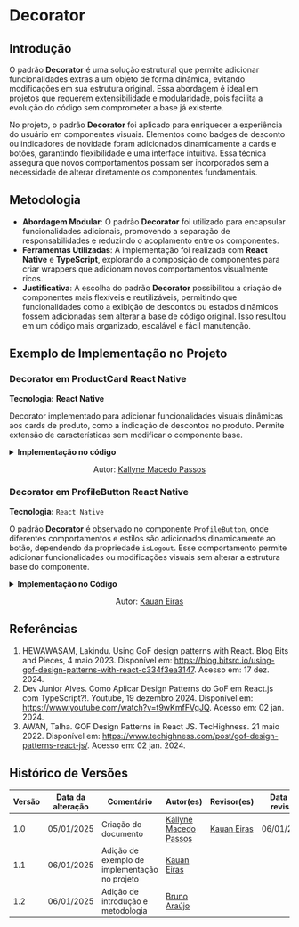 # Decorator

## Introdução

O padrão **Decorator** é uma solução estrutural que permite adicionar funcionalidades extras a um objeto de forma dinâmica, evitando modificações em sua estrutura original. Essa abordagem é ideal em projetos que requerem extensibilidade e modularidade, pois facilita a evolução do código sem comprometer a base já existente. 

No projeto, o padrão **Decorator** foi aplicado para enriquecer a experiência do usuário em componentes visuais. Elementos como badges de desconto ou indicadores de novidade foram adicionados dinamicamente a cards e botões, garantindo flexibilidade e uma interface intuitiva. Essa técnica assegura que novos comportamentos possam ser incorporados sem a necessidade de alterar diretamente os componentes fundamentais.

## Metodologia

- **Abordagem Modular**: O padrão **Decorator** foi utilizado para encapsular funcionalidades adicionais, promovendo a separação de responsabilidades e reduzindo o acoplamento entre os componentes.
- **Ferramentas Utilizadas**: A implementação foi realizada com **React Native** e **TypeScript**, explorando a composição de componentes para criar wrappers que adicionam novos comportamentos visualmente ricos.
- **Justificativa**: A escolha do padrão **Decorator** possibilitou a criação de componentes mais flexíveis e reutilizáveis, permitindo que funcionalidades como a exibição de descontos ou estados dinâmicos fossem adicionadas sem alterar a base de código original. Isso resultou em um código mais organizado, escalável e fácil manutenção.

## Exemplo de Implementação no Projeto

### Decorator em ProductCard React Native

**Tecnologia:** **React Native**

Decorator implementado para adicionar funcionalidades visuais dinâmicas aos cards de produto, como a indicação de descontos no produto. Permite extensão de características sem modificar o componente base.

<details>
<summary><b>Implementação no código</b></summary>

**[Decorator.tsx](https://github.com/UnBArqDsw2024-2/2024.2_G7_Entrega_Entrega_03/blob/553596b858fe00bc8a2990a2b171e84cf9c2539d/src/HungryHub.2024.2-Front/hungryhub/src/components/ProductCard.tsx)**:

![Decorator](assets/decorator.png)


</details>

<center>

Autor: [Kallyne Macedo Passos](https://github.com/kalipassos)

</center>

### Decorator em ProfileButton React Native

**Tecnologia:** `React Native`

O padrão **Decorator** é observado no componente `ProfileButton`, onde diferentes comportamentos e estilos são adicionados dinamicamente ao botão, dependendo da propriedade `isLogout`. Esse comportamento permite adicionar funcionalidades ou modificações visuais sem alterar a estrutura base do componente.

<details>

<summary><b>Implementação no Código</b></summary>

![Decorator - ProfileButton](assets/Decorator%20-%20ProfileButton.png)

</details>

<center>

Autor: [Kauan Eiras](https://github.com/kauaneiras)

</center>

## Referências

1. HEWAWASAM, Lakindu. Using GoF design patterns with React. Blog Bits and Pieces, 4 maio 2023. Disponível em: https://blog.bitsrc.io/using-gof-design-patterns-with-react-c334f3ea3147. Acesso em: 17 dez. 2024.
2. Dev Junior Alves. Como Aplicar Design Patterns do GoF em React.js com TypeScript?!. Youtube, 19 dezembro 2024. Disponível em: https://www.youtube.com/watch?v=t9wKmfFVgJQ. Acesso em: 02 jan. 2024.
3. AWAN, Talha. GOF Design Patterns in React JS. TecHighness. 21 maio 2022. Disponível em: https://www.techighness.com/post/gof-design-patterns-react-js/. Acesso em: 02 jan. 2024.

## Histórico de Versões

| Versão | Data da alteração | Comentário | Autor(es) | Revisor(es) | Data de revisão |
|--------|-----------|-----------|-----------|-------------|-------------|
| 1.0 | 05/01/2025 | Criação do documento |  [Kallyne Macedo Passos](https://github.com/kalipassos) | [Kauan Eiras](https://github.com/kauaneiras) | 06/01/2025 |
| 1.1 | 06/01/2025 | Adição de exemplo de implementação no projeto | [Kauan Eiras](https://github.com/kauaneiras) |
| 1.2 | 06/01/2025 | Adição de introdução e metodologia | [Bruno Araújo](https://github.com/brunocva) |